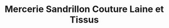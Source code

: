 ---
title: "Mercerie Sandrillon Couture Laine et Tissus"
url: /vergongheon/mercerie-sandrillon-couture-laine-et-tissus/
shop: Nähzubehör
---